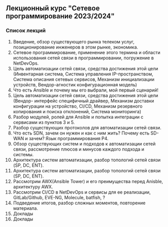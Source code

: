 ## Лекционный курс "Сетевое программирование 2023/2024"
### Список лекций
1. Введение, обзор существующего рынка телеком услуг, позиционирование инженеров в этом рынке, экономика.
2. Сетевое программирование, применение этого термина и области использования сетей связи в программировании, погружение в NetDevOps.
3. Цель автоматизации сетей связи, средства достижения этой цели (Инвентарная система, Система управления IP-пространством, Система описания сетевых сервисов, Механизм инициализации устройств, Вендор-агностик конфигурационная модель)
4. Что есть Ansible и почему мы его выбрали, мой первый сценарий!
5. Цель автоматизации сетей связи, средства достижения этой цели (Вендор- интерфейс специфичный драйвер, Механизм доставки конфигурации на устройство, CI/CD, Механизм резервного копирования и поиска отклонений, Система мониторинга)
6. Разбор модулей, ролей для Ansible и попытка интеграции с сервисами из пунктов 3 и 5.
7. Разбор существующих протоколов для автоматизации сетей связи.
8. Что есть SDN, зачем он нужен и как с ним жить? Почему есть SD-WAN и зачем? Язык программирования P4.  
9. Обзор существующих систем и подходов к автоматизации сетей связи, рассмотрение плюсов и минусов каждого подхода и системы.
10. Архитектура систем автоматизации, разбор топологий сетей связи (SP, DC, ENT).
11. Архитектура систем автоматизации, разбор топологий сетей связи (SP, DC, ENT).
12.  Рассмотрим AWX(Ansible Tower) и его преимущества перед Anisble, архитектуру AWX.
13.  Рассмотрим CI/CD в NetDevOps и сервисы для ее реализации, GitLab/Github, EVE-NG, Molecule, batfish, ?
14.  Подведение итогов, разбор сложных моментов, повторение материала.
15.  Доклады
16.  Доклады
